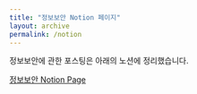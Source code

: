 ```yaml
---
title: "정보보안 Notion 페이지"
layout: archive
permalink: /notion
---
```

정보보안에 관한 포스팅은 아래의 노션에 정리했습니다.

[정보보안 Notion Page](https://stump-cress-2f5.notion.site/Lee-Soo-Been-29fd5787588a451e83834b65c3817c2b?pvs=4)